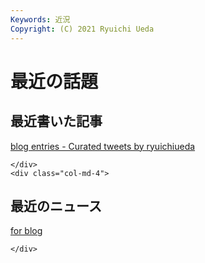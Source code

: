 ```yaml
---
Keywords: 近況
Copyright: (C) 2021 Ryuichi Ueda
---
```


# 最近の話題

<div class="row">
    <div class="col-md-4">

## 最近書いた記事

<a class="twitter-timeline" href="https://twitter.com/ryuichiueda/timelines/1368434533897367552?ref_src=twsrc%5Etfw">blog entries - Curated tweets by ryuichiueda</a> <script async src="https://platform.twitter.com/widgets.js" charset="utf-8"></script>

    </div>
    <div class="col-md-4">

## 最近のニュース

<a class="twitter-grid" data-partner="tweetdeck" href="https://twitter.com/ryuichiueda/timelines/990954344894771200?ref_src=twsrc%5Etfw">for blog</a> <script async src="https://platform.twitter.com/widgets.js" charset="utf-8"></script>

    </div>
</div>
